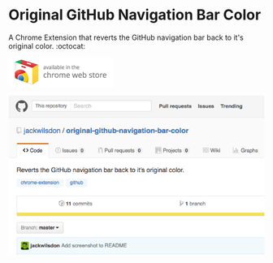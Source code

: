 # Original GitHub Navigation Bar Color

A Chrome Extension that reverts the GitHub navigation bar back to it's original color. :octocat:

[![Available in the Chrome Web Store](assets/badge.png)](https://chrome.google.com/webstore/detail/ambmcegpnljhgcabihnniacjnlohifcb)

![GitHub with the extension installed](assets/screenshot.png)
